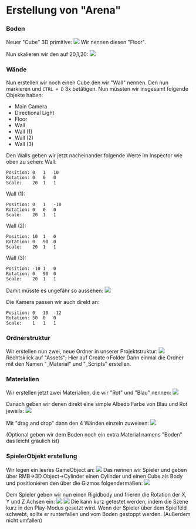 # Erstellung von "Arena"
### Boden
Neuer "Cube" 3D primitive:
![](attachments/Pasted%20image%2020220831165710.png)
Wir nennen diesen "Floor".

Nun skalieren wir den auf 20,1,20:
![](attachments/Pasted%20image%2020220831165835.png)

### Wände
Nun erstellen wir noch einen Cube den wir "Wall" nennen.
Den nun markieren und `CTRL + D` 3x betätigen. Nun müssten wir insgesamt folgende Objekte haben:
- Main Camera
- Directional Light
- Floor
- Wall
- Wall (1)
- Wall (2)
- Wall (3)

Den Walls geben wir jetzt nacheinander folgende Werte im Inspector wie oben zu sehen:
Wall:
```
Position: 0   1   10
Rotation: 0   0   0
Scale:    20  1   1
```
Wall (1):
```
Position: 0   1   -10
Rotation: 0   0   0
Scale:    20  1   1
```
Wall (2):
```
Position: 10  1   0
Rotation: 0   90  0
Scale:    20  1   1
```
Wall (3):
```
Position: -10 1   0
Rotation: 0   90  0
Scale:    20  1   1
```


Damit müsste es ungefähr so aussehen:
![](attachments/Pasted%20image%2020220831170823.png)

Die Kamera passen wir auch direkt an:
```
Position: 0   10  -12
Rotation: 50  0   0
Scale:    1   1   1
```
### Ordnerstruktur
Wir erstellen nun zwei, neue Ordner in unserer Projektstruktur:
![](attachments/Pasted%20image%2020220831170931.png)
Rechtsklick auf "Assets"; Hier auf Create->Folder
Dann einmal die Ordner mit den Namen "\_Material" und "\_Scripts" erstellen.

### Materialien
Wir erstellen jetzt zwei Materialien, die wir "Rot" und "Blau" nennen:
![](attachments/Pasted%20image%2020220831171202.png)

Danach geben wir denen direkt eine simple Albedo Farbe von Blau und Rot jeweils:
![](attachments/Pasted%20image%2020220831171440.png)

Mit "drag and drop" dann den 4 Wänden einzeln zuweisen:
![](attachments/Pasted%20image%2020220831171527.png)

(Optional geben wir dem Boden noch ein extra Material namens "Boden" das leicht gräulich ist)

### SpielerObjekt erstellung
Wir legen ein leeres GameObject an: 
![](attachments/Pasted%20image%2020220831171722.png)
Das nennen wir Spieler und geben über RMB->3D Object->Cylinder einen Cylinder und einen Cube als Body und positionieren den über die Gizmos folgendermaßen:
![](attachments/Pasted%20image%2020220831171826.png)

Dem Spieler geben wir nun einen Rigidbody und frieren die Rotation der X, Y und  Z Achsen ein:
![](attachments/Pasted%20image%2020220831172253.png)
![](attachments/Pasted%20image%2020220831173948.png)
Die kann kurz getestet werden, indem die Szene kurz in den Play-Modus gesetzt wird. Wenn der Spieler über dem Spielfeld schwebt, sollte er runterfallen und vom Boden gestoppt werden. (Außerdem nicht umfallen)